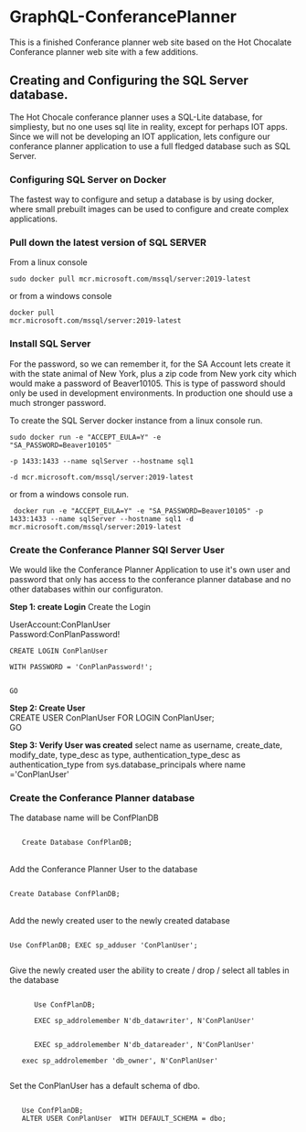 # GraphQL-ConferancePlanner
This is a finished Conferance planner web site based on the Hot Chocalate Conferance planner web site with a few additions.

## Creating and Configuring the SQL Server database.
The Hot Chocale conferance planner uses a SQL-Lite database, for simpliesty, but no one uses sql lite in reality, except for perhaps IOT apps. Since we will not be developing an IOT application, lets configure our conferance planner application to use a full fledged database such as SQL Server.

### Configuring SQL Server on Docker
The fastest way to configure and setup a database is by using docker, where small prebuilt images can be used to configure and create complex applications. 

### Pull down the latest version of SQL SERVER

From a linux console

<code>sudo docker pull mcr.microsoft.com/mssql/server:2019-latest </code>

or from a windows console

<code>docker pull mcr.microsoft.com/mssql/server:2019-latest</code>

### Install SQL Server

For the password, so we can remember it, for the SA Account lets create it with the state animal of New York, plus a zip code from New york city which would make a password of
Beaver10105. This is type of password should only be used in development environments. In production one should use a much stronger password.

To create the SQL Server docker instance from a linux console run.  

<code>sudo docker run -e "ACCEPT_EULA=Y" -e "SA_PASSWORD=Beaver10105" \
   -p 1433:1433 --name sqlServer --hostname sql1 \
   -d mcr.microsoft.com/mssql/server:2019-latest</code>
 
 or from a windows console run. 
 
<code> docker run -e "ACCEPT_EULA=Y" -e "SA_PASSWORD=Beaver10105" -p 1433:1433 --name sqlServer --hostname sql1 -d mcr.microsoft.com/mssql/server:2019-latest</code>
 
 ### Create the Conferance Planner SQl Server User
We would like the Conferance Planner Application to use it's own user and password that only has access to the conferance planner database and no other databases within our configuraton. 
 
 **Step 1: create Login**
 Create the Login
 
 UserAccount:ConPlanUser<br>
 Password:ConPlanPassword!<br>
 
 <code>CREATE LOGIN ConPlanUser   
    WITH PASSWORD = 'ConPlanPassword!';<br>  
   GO </code>
 
 **Step 2: Create User**<br>
 CREATE USER ConPlanUser FOR LOGIN ConPlanUser;  
 GO  
 
 **Step 3: Verify User was created**
 select name as username,
       create_date,
       modify_date,
       type_desc as type,
       authentication_type_desc as authentication_type
from sys.database_principals
where name ='ConPlanUser'
 

### Create the Conferance Planner database
The database name will be ConfPlanDB

<code>
   Create Database ConfPlanDB;
</code><br>

Add the Conferance Planner User to the database<br>
   <code>   
     Create Database ConfPlanDB;  
   </code>
<br>
Add the newly created user to the newly created database <br>
  <code>   
   Use ConfPlanDB;
   EXEC sp_adduser 'ConPlanUser';  
 </code>

Give the newly created user the ability to create / drop / select all tables in the database<br>

   <code> 
      Use ConfPlanDB;
   </code>
   <code> 
      EXEC sp_addrolemember N'db_datawriter', N'ConPlanUser'
   </code>
   <br>
   <code> 
      EXEC sp_addrolemember N'db_datareader', N'ConPlanUser'
   </code>
   
   <code> 
   exec sp_addrolemember 'db_owner', N'ConPlanUser'
   </code>
   
 Set the ConPlanUser has a default schema of dbo.
 
  <code> 
   Use ConfPlanDB;
   ALTER USER ConPlanUser  WITH DEFAULT_SCHEMA = dbo;
  </code>
